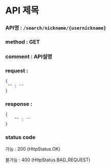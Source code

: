 # API 제목
### API명 : `/search/nickname/{usernickname}`

### method : GET

### comment : API설명

### request :
~~~json
{
 "" : ""
}
~~~

### response :
~~~json
{
    "" : ""
}
~~~
### status code
가능 : 200 (HttpStatus.OK)

불가능 : 400 (HttpStatus.BAD_REQUEST)